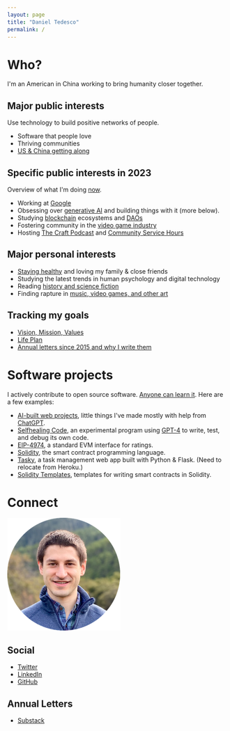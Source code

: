 ```yaml
---
layout: page
title: "Daniel Tedesco"
permalink: /
---
```


# Who?

I'm an American in China working to bring humanity closer together.

## Major public interests

Use technology to build positive networks of people.

- Software that people love
- Thriving communities
- [US & China getting along](https://www.edweek.org/teaching-learning/opinion-student-explains-key-to-strategic-dialogue/2012/05)

## Specific public interests in 2023
Overview of what I'm doing [now](/now.md/).

- Working at [Google](https://about.google/)
- Obsessing over [generative AI](https://github.com/dtedesco1) and building things with it (more below).
- Studying [blockchain](/blockchain.md/) ecosystems and [DAOs](/daos.md/)
- Fostering community in the [video game industry](/games.md/)
- Hosting [The Craft Podcast](craft.md) and [Community Service Hours](https://phor.net/#hour)

## Major personal interests

- [Staying healthy](/health.md/) and loving my family & close friends
- Studying the latest trends in human psychology and digital technology
- Reading [history and science fiction](/books.md/)
- Finding rapture in [music, video games, and other art](/art.md/)

## Tracking my goals

- [Vision, Mission, Values](https://dynalist.io/d/pz2OV8bfTjaryXAKLmREY8c1)
- [Life Plan](https://docs.google.com/spreadsheets/d/1YV1dD9vc6yEOUJNvUqFE_H3H63SICM_22eqCVEgH3mc/)
- [Annual letters since 2015 and why I write them](https://mirror.xyz/0x072408eA37972B83720693D158a85D98A8316340/Y2l7o7Cx41l6jEwVZT5zgRZDqMAXB6LfDA7FL7-QV8I)

# Software projects

I actively contribute to open source software. [Anyone can learn it](/oss.md/). Here are a few examples:

- [AI-built web projects](/web.md/), little things I've made mostly with help from [ChatGPT](https://chatgpt.com/).
- [Selfhealing Code](https://github.com/dtedesco1/selfhealing-code), an experimental program using [GPT-4](https://openai.com/research/gpt-4) to write, test, and debug its own code.
- [EIP-4974](https://eips.ethereum.org/EIPS/eip-4974), a standard EVM interface for ratings.
- [Solidity](https://github.com/ethereum/solidity), the smart contract programming language.
- [Tasky](https://dt-tasky.herokuapp.com/), a task management web app built with Python & Flask. (Need to relocate from Heroku.)
- [Solidity Templates](https://github.com/fulldecent/solidity-template), templates for writing smart contracts in Solidity.

# Connect

![Daniel Tedesco](headshot.png)

## Social

- [Twitter](https://twitter.com/dtedesco1)
- [LinkedIn](https://www.linkedin.com/in/danieltedesco/)
- [GitHub](https://github.com/dtedesco1)

## Annual Letters

- [Substack](https://danieltedesco.substack.com/)

<!-- Broken iframe:  <iframe src="https://dtedesco1.substack.com/embed" width="480" height="320" style="border:1px solid #EEE; background:white;" frameborder="0" scrolling="no"></iframe> -->
